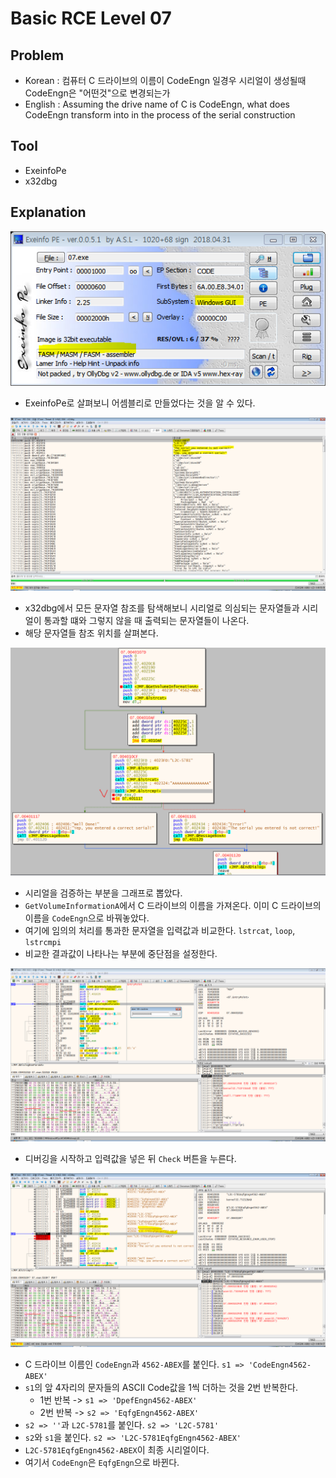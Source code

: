 # Basic RCE Level 07

## Problem
* Korean : 
컴퓨터 C 드라이브의 이름이 CodeEngn 일경우 시리얼이 생성될때 CodeEngn은 "어떤것"으로 변경되는가 
* English : 
Assuming the drive name of C is CodeEngn, what does CodeEngn transform into in the process of the serial construction 

## Tool
* ExeinfoPe
* x32dbg

## Explanation
![](./1.PNG?raw=true)
* ExeinfoPe로 살펴보니 어셈블리로 만들었다는 것을 알 수 있다.

![](./2.PNG?raw=true)
* x32dbg에서 모든 문자열 참조를 탐색해보니 시리얼로 의심되는 문자열들과 시리얼이 통과할 떄와 그렇지 않을 때 출력되는 문자열들이 나온다.
* 해당 문자열들 참조 위치를 살펴본다.

![](./3.PNG?raw=true)
* 시리얼을 검증하는 부분을 그래프로 뽑았다.
* `GetVolumeInformationA`에서 C 드라이브의 이름을 가져온다. 이미 C 드라이브의 이름을 `CodeEngn`으로 바꿔놓았다.
* 여기에 임의의 처리를 통과한 문자열을 입력값과 비교한다. `lstrcat`, `loop`, `lstrcmpi`
* 비교한 결과값이 나타나는 부분에 중단점을 설정한다.

![](./4.PNG?raw=true)
* 디버깅을 시작하고 입력값을 넣은 뒤 `Check` 버튼을 누른다.

![](./5.PNG?raw=true)
* C 드라이브 이름인 `CodeEngn`과 `4562-ABEX`를 붙인다. `s1 => 'CodeEngn4562-ABEX'`
* `s1`의 앞 4자리의 문자들의 ASCII Code값을 1씩 더하는 것을 2번 반복한다.
	- 1번 반복 -> `s1 => 'DpefEngn4562-ABEX'`
	- 2번 반복 -> `s2 => 'EqfgEngn4562-ABEX'`
* `s2 => ''`과 `L2C-5781`를 붙인다. `s2 => 'L2C-5781'`
* `s2`와 `s1`을 붙인다. `s2 => 'L2C-5781EqfgEngn4562-ABEX'`
* `L2C-5781EqfgEngn4562-ABEX`이 최종 시리얼이다.
* 여기서 `CodeEngn`은 `EqfgEngn`으로 바뀐다.